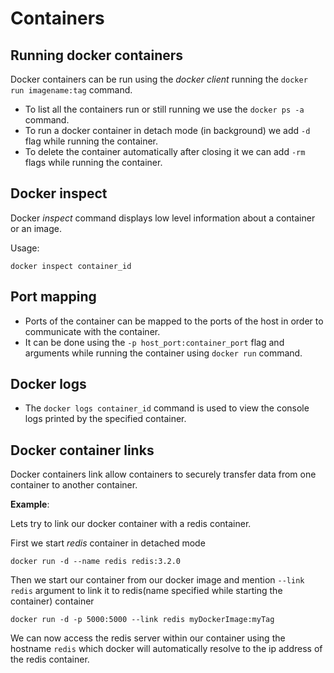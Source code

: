 # Containers

## Running docker containers

Docker containers can be run using the *docker client* running the ```docker run imagename:tag``` command.

- To list all the containers run or still running we use the ```docker ps -a ``` command.
- To run a docker container in detach mode (in background) we  add ```-d``` flag while running the container.
- To delete the container automatically after closing it we can add ```-rm``` flags while running the container.



## Docker inspect

Docker *inspect*  command displays low level information about a container or an image. 

Usage: 

```docker inspect container_id```



## Port mapping

- Ports of the container can be mapped to the ports of the host in order to communicate with the container.
- It can be done using the ```-p host_port:container_port``` flag and arguments while running the container using `docker run` command. 

## Docker logs

- The ```docker logs container_id``` command is used to view the console logs printed by the specified container.

## Docker container links

Docker containers link allow containers to securely transfer data from one container to another container.

**Example**:

Lets try to link our docker container with a redis container. 

First we start *redis* container in detached mode

```
docker run -d --name redis redis:3.2.0
```

Then we start our container from our docker image and mention `--link redis` argument to link it to redis(name specified while starting the container) container

```
docker run -d -p 5000:5000 --link redis myDockerImage:myTag
```

We can now access the redis server within our container using the hostname `redis` which docker will automatically resolve to the ip address of the redis container.